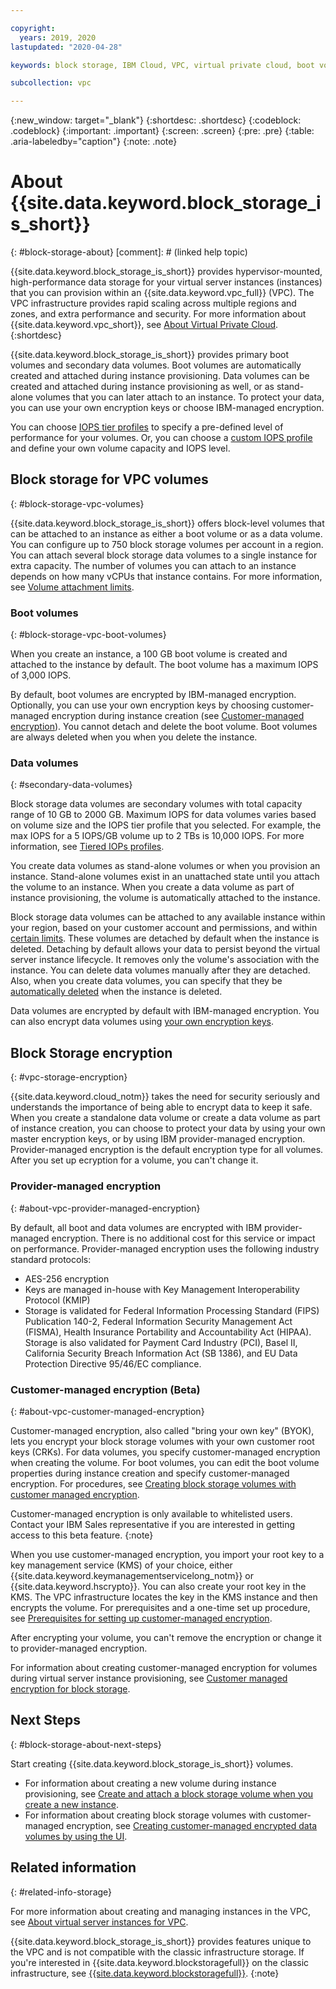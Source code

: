 ```yaml
---

copyright:
  years: 2019, 2020
lastupdated: "2020-04-28"

keywords: block storage, IBM Cloud, VPC, virtual private cloud, boot volume, data volume, volume, data storage, virtual server instance, instance, IOPS, HPCS, Key Protect

subcollection: vpc

---
```

{:new_window: target="_blank"}
{:shortdesc: .shortdesc}
{:codeblock: .codeblock}
{:important: .important}
{:screen: .screen}
{:pre: .pre}
{:table: .aria-labeledby="caption"}
{:note: .note}

# About {{site.data.keyword.block_storage_is_short}}
{: #block-storage-about}
[comment]: # (linked help topic)

{{site.data.keyword.block_storage_is_short}} provides hypervisor-mounted, high-performance data storage for your virtual server instances (instances) that you can provision within an {{site.data.keyword.vpc_full}} (VPC). The VPC infrastructure provides rapid scaling across multiple regions and zones, and extra performance and security. For more information about {{site.data.keyword.vpc_short}}, see [About Virtual Private Cloud](/docs/vpc?topic=vpc-about-vpc).
{:shortdesc}

{{site.data.keyword.block_storage_is_short}} provides primary boot volumes and secondary data volumes. Boot volumes are automatically created and attached during instance provisioning. Data volumes can be created and attached during instance provisioning as well, or as stand-alone volumes that you can later attach to an instance. To protect your data, you can use your own encryption keys or choose IBM-managed encryption. 

You can choose [IOPS tier profiles](/docs/vpc?topic=vpc-block-storage-profiles#tiers) to specify a pre-defined level of performance for your volumes. Or, you can choose a [custom IOPS profile](/docs/vpc?topic=vpc-block-storage-profiles#custom) and define your own volume capacity and IOPS level.

## Block storage for VPC volumes
{: #block-storage-vpc-volumes}

{{site.data.keyword.block_storage_is_short}} offers block-level volumes that can be attached to an instance as either a boot volume or as a data volume. You can configure up to 750 block storage volumes per account in a region. You can attach several block storage data volumes to a single instance for extra capacity. The number of volumes you can attach to an instance depends on how many vCPUs that instance contains. For more information, see [Volume attachment limits](/docs/vpc?topic=vpc-attaching-block-storage#vol-attach-limits).

### Boot volumes
{: #block-storage-vpc-boot-volumes}

When you create an instance, a 100 GB boot volume is created and attached to the instance by default. The boot volume has a maximum IOPS of 3,000 IOPS.

By default, boot volumes are encrypted by IBM-managed encryption. Optionally, you can use your own encryption keys by choosing customer-managed encryption during instance creation (see [Customer-managed encryption](#about-vpc-customer-managed-encryption)). You cannot detach and delete the boot volume. Boot volumes are always deleted when you when you delete the instance.

### Data volumes
{: #secondary-data-volumes}

Block storage data volumes are secondary volumes with total capacity range of 10 GB to 2000 GB. Maximum IOPS for data volumes varies based on volume size and the IOPS tier profile that you selected. For example, the max IOPS for a 5 IOPS/GB volume up to 2 TBs is 10,000 IOPS. For more information, see
[Tiered IOPs profiles](/docs/vpc?topic=vpc-block-storage-profiles#tiers).

You create data volumes as stand-alone volumes or when you provision an instance. Stand-alone volumes exist in an unattached state until you attach the volume to an instance. When you create a data volume as part of instance provisioning, the volume is automatically attached to the instance.

Block storage data volumes can be attached to any available instance within your region, based on your customer account and permissions, and within [certain limits](/docs/vpc?topic=vpc-attaching-block-storage#vol-attach-limits). These volumes are detached by default when the instance is deleted. Detaching by default allows your data to persist beyond the virtual server instance lifecycle. It removes only the volume's association with the instance. You can delete data volumes manually after they are detached. Also, when you create data volumes, you can specify that they be [automatically deleted](/docs/vpc?topic=vpc-managing-block-storage#auto-delete) when the instance is deleted.

Data volumes are encrypted by default with IBM-managed encryption. You can also encrypt data volumes using [your own encryption keys](#about-vpc-customer-managed-encryption).

## Block Storage encryption
{: #vpc-storage-encryption}

{{site.data.keyword.cloud_notm}} takes the need for security seriously and understands the importance of being able to encrypt data to keep it safe. When you create a standalone data volume or create a data volume as part of instance creation, you can choose to protect your data by using your own master encryption keys, or by using IBM provider-managed encryption. Provider-managed encryption is the default encryption type for all volumes. After you set up ecryption for a volume, you can't change it.

### Provider-managed encryption
{: #about-vpc-provider-managed-encryption}

By default, all boot and data volumes are encrypted with IBM provider-managed encryption. There is no additional cost for this service or impact on performance. Provider-managed encryption uses the following industry standard protocols:

* AES-256 encryption
* Keys are managed in-house with Key Management Interoperability Protocol (KMIP)
* Storage is validated for Federal Information Processing Standard (FIPS) Publication 140-2, Federal Information Security Management Act (FISMA), Health Insurance Portability and Accountability Act (HIPAA). Storage is also validated for Payment Card Industry (PCI), Basel II, California Security Breach Information Act (SB 1386), and EU Data Protection Directive 95/46/EC compliance.

### Customer-managed encryption (Beta)
{: #about-vpc-customer-managed-encryption}

Customer-managed encryption, also called "bring your own key" (BYOK), lets you encrypt your block storage volumes with your own customer root keys (CRKs). For data volumes, you specify customer-managed encryption when creating the volume. For boot volumes, you can edit the boot volume properties during instance creation and specify customer-managed encryption. For procedures, see [Creating block storage volumes with customer managed encryption](/docs/vpc?topic=vpc-block-storage-vpc-encryption).

Customer-managed encryption is only available to whitelisted users. Contact your IBM Sales representative if you are interested in getting access to this beta feature.
{:note}

When you use customer-managed encryption, you import your root key to a key management service (KMS) of your choice, either {{site.data.keyword.keymanagementservicelong_notm}} or {{site.data.keyword.hscrypto}}. You can also create your root key in the KMS. The VPC infrastructure locates the key in the KMS instance and then encrypts the volume. For prerequisites and a one-time set up procedure, see [Prerequisites for setting up customer-managed encryption](/docs/vpc?topic=vpc-creating-instances-byok#byok-vsi-prereqs).

After encrypting your volume, you can't remove the encryption or change it to provider-managed encryption.

For information about creating customer-managed encryption for volumes during virtual server instance provisioning, see [Customer managed encryption for block storage](/docs/vpc?topic=vpc-creating-instances-byok).

## Next Steps
{: #block-storage-about-next-steps}

Start creating {{site.data.keyword.block_storage_is_short}} volumes.

* For information about creating a new volume during instance provisioning, see [Create and attach a block storage volume when you create a new instance](/docs/vpc?topic=vpc-creating-block-storage#create-from-vsi).
* For information about creating block storage volumes with customer-managed encryption, see [Creating customer-managed encrypted data volumes by using the UI](/docs/vpc?topic=vpc-block-storage-vpc-encryption#data-vol-encryption-ui).

## Related information
{: #related-info-storage}

For more information about creating and managing instances in the VPC, see [About virtual server instances for VPC](/docs/vpc?topic=vpc-about-advanced-virtual-servers).

{{site.data.keyword.block_storage_is_short}} provides features unique to the VPC and is not compatible with the classic infrastructure storage. If you're interested in {{site.data.keyword.blockstoragefull}} on the classic infrastructure, see [{{site.data.keyword.blockstoragefull}}](/docs/BlockStorage?topic=BlockStorage-getting-started).
{:note}
